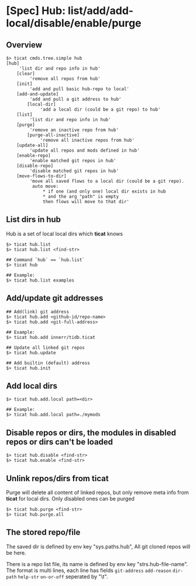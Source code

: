 # [Spec] Hub: list/add/add-local/disable/enable/purge

## Overview
```
$> ticat cmds.tree.simple hub
[hub]
     'list dir and repo info in hub'
    [clear]
         'remove all repos from hub'
    [init]
         'add and pull basic hub-repo to local'
    [add-and-update]
         'add and pull a git address to hub'
        [local-dir]
             'add a local dir (could be a git repo) to hub'
    [list]
         'list dir and repo info in hub'
    [purge]
         'remove an inactive repo from hub'
        [purge-all-inactive]
             'remove all inactive repos from hub'
    [update-all]
         'update all repos and mods defined in hub'
    [enable-repo]
         'enable matched git repos in hub'
    [disable-repo]
         'disable matched git repos in hub'
    [move-flows-to-dir]
         'move all saved flows to a local dir (could be a git repo).
          auto move:
              * if one (and only one) local dir exists in hub
              * and the arg "path" is empty
              then flows will move to that dir'
```

## List dirs in hub
Hub is a set of local local dirs which **ticat** knows
```
$> ticat hub.list
$> ticat hub.list <find-str>

## Command `hub` == `hub.list`
$> ticat hub

## Example:
$> ticat hub.list examples
```

## Add/update git addresses
```
## Add(link) git address
$> ticat hub.add <github-id/repo-name>
$> ticat hub.add <git-full-address>

## Example:
$> ticat hub.add innerr/tidb.ticat

## Update all linked git repos
$> ticat hub.update

## Add builtin (default) address
$> ticat hub.init
```

## Add local dirs
```
$> ticat hub.add.local path=<dir>

## Example:
$> ticat hub.add.local path=./mymods
```

## Disable repos or dirs, the modules in disabled repos or dirs can't be loaded
```
$> ticat hub.disable <find-str>
$> ticat hub.enable <find-str>
```

## Unlink repos/dirs from ticat

Purge will delete all content of linked repos,
but only remove meta info from **ticat** for local dirs.
Only disabled ones can be purged
```
$> ticat hub.purge <find-str>
$> ticat hub.purge.all
```

## The stored repo/file
The saved dir is defined by env key "sys.paths.hub",
All git cloned repos will be here.

There is a repo list file, its name is defined by env key "strs.hub-file-name".
The format is multi lines, each line has fields `git-address` `add-reason` `dir-path` `help-str` `on-or-off` seperated by "\t".
